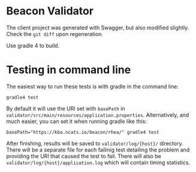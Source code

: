 # Beacon Validator

The client project was generated with Swagger, but also modified slightly. Check the `git diff` upon regeneration.

Use gradle 4 to build.

# Testing in command line

The easiest way to run these tests is with gradle in the command line:

```
gradle4 test
```

By default it will use the URI set with `basePath` in `validator/src/main/resources/application.properties`. Alternatively, and much easier, you can set it when running gradle like this:

```shell
basePath="https://kba.ncats.io/beacon/rhea/" gradle4 test
```
After finishing, results will be saved to `validator/log/{host}/` directory. There will be a separate file for each failinig test detailing the problem and providing the URI that caused the test to fail. There will also be `validator/log/{host}/application.log` which will contain timing statistics.
